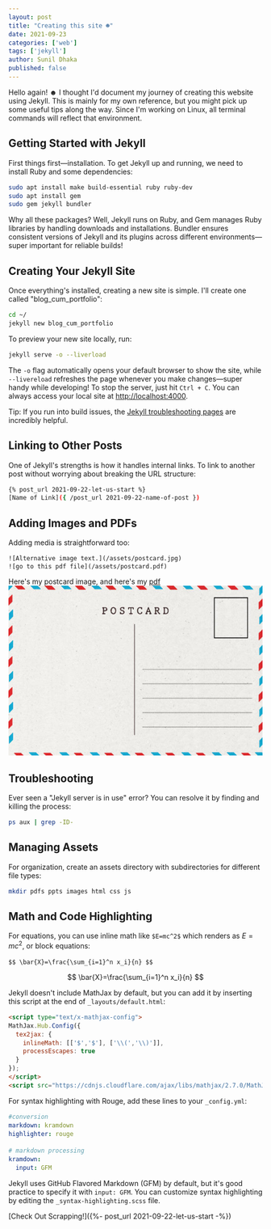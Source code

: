 ```yaml
---
layout: post
title: "Creating this site ☻"
date: 2021-09-23
categories: ['web']
tags: ['jekyll']
author: Sunil Dhaka
published: false
---
```


Hello again! ☻ I thought I'd document my journey of creating this website using Jekyll. This is mainly for my own reference, but you might pick up some useful tips along the way. Since I'm working on Linux, all terminal commands will reflect that environment.

## Getting Started with Jekyll

First things first—installation. To get Jekyll up and running, we need to install Ruby and some dependencies:

```bash
sudo apt install make build-essential ruby ruby-dev
sudo apt install gem
sudo gem jekyll bundler
```

Why all these packages? Well, Jekyll runs on Ruby, and Gem manages Ruby libraries by handling downloads and installations. Bundler ensures consistent versions of Jekyll and its plugins across different environments—super important for reliable builds!

## Creating Your Jekyll Site

Once everything's installed, creating a new site is simple. I'll create one called "blog_cum_portfolio":

```bash
cd ~/
jekyll new blog_cum_portfolio
```

To preview your new site locally, run:

```bash
jekyll serve -o --liverload
```

The `-o` flag automatically opens your default browser to show the site, while `--livereload` refreshes the page whenever you make changes—super handy while developing! To stop the server, just hit `Ctrl + C`. You can always access your local site at [http://localhost:4000](http://localhost:4000).

Tip: If you run into build issues, the [Jekyll troubleshooting pages](https://jekyllrb.com/docs/troubleshooting/#configuration-problems) are incredibly helpful.

## Linking to Other Posts

One of Jekyll's strengths is how it handles internal links. To link to another post without worrying about breaking the URL structure:

```bash
{% post_url 2021-09-22-let-us-start %}
[Name of Link]({ /post_url 2021-09-22-name-of-post })
```

## Adding Images and PDFs

Adding media is straightforward too:

```jekyll
![Alternative image text.](/assets/postcard.jpg)
![go to this pdf file](/assets/postcard.pdf)
```

Here's my postcard image, and here's my [pdf](/assets/postcard.pdf)
![Postcard image](/assets/images/postcard.jpg)

## Troubleshooting

Ever seen a "Jekyll server is in use" error? You can resolve it by finding and killing the process:

```bash
ps aux | grep -ID-
```

## Managing Assets

For organization, create an assets directory with subdirectories for different file types:

```bash
mkdir pdfs ppts images html css js
```

## Math and Code Highlighting

For equations, you can use inline math like `$E=mc^2$` which renders as $E=mc^2$, or block equations:

`$$ \bar{X}=\frac{\sum_{i=1}^n x_i}{n} $$`

$$ \bar{X}=\frac{\sum_{i=1}^n x_i}{n} $$

Jekyll doesn't include MathJax by default, but you can add it by inserting this script at the end of `_layouts/default.html`:

```html
<script type="text/x-mathjax-config">
MathJax.Hub.Config({
  tex2jax: {
    inlineMath: [['$','$'], ['\\(','\\)']],
    processEscapes: true
  }
});
</script>
<script src="https://cdnjs.cloudflare.com/ajax/libs/mathjax/2.7.0/MathJax.js?config=TeX-AMS-MML_HTMLorMML" type="text/javascript"></script>
```

For syntax highlighting with Rouge, add these lines to your `_config.yml`:

```yml
#conversion
markdown: kramdown
highlighter: rouge

# markdown processing
kramdown:
  input: GFM
```

Jekyll uses GitHub Flavored Markdown (GFM) by default, but it's good practice to specify it with `input: GFM`. You can customize syntax highlighting by editing the `_syntax-highlighting.scss` file.

[Check Out Scrapping!]({%- post_url 2021-09-22-let-us-start -%})
